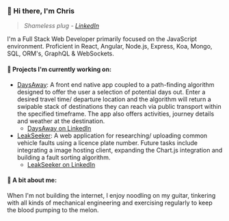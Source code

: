 ### 👋 Hi there, I'm Chris

> *Shameless plug - [LinkedIn](https://www.linkedin.com/in/chrisnorish/)*

I'm a Full Stack Web Developer primarily focused on the JavaScript environment. Proficient in React, Angular, Node.js, Express, Koa, Mongo, SQL, ORM's, GraphQL & WebSockets.

#### 🚀 Projects I'm currently working on:

* [DaysAway](https://github.com/TheNoshman/DaysAway): A front end native app coupled to a path-finding algorithm designed to offer the user a selection of potential days out. Enter a desired travel time/ departure location and the algorithm will return a swipable stack of destinations they can reach via public transport within the specified timeframe. The app also offers activities, journey details and weather at the destination.
  * [DaysAway on LinkedIn](https://www.linkedin.com/company/daysawayapp/)
* [LeakSeeker](https://github.com/TheNoshman/leak-seeker): A web application for researching/ uploading common vehicle faults using a licence plate number. Future tasks include integrating a image hosting client, expanding the Chart.js integration and building a fault sorting algorithm.
  * [LeakSeeker on LinkedIn](https://www.linkedin.com/company/leakseeker/)


#### 🤖 A bit about me:

When I'm not building the internet, I enjoy noodling on my guitar, tinkering with all kinds of mechanical engineering and exercising regularly to keep the blood pumping  to the melon.
